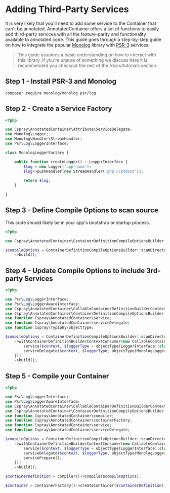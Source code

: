 # Adding Third-Party Services

It is very likely that you'll need to add some service to the Container that can't be annotated. AnnotatedContainer offers a set of functions to easily add third-party services with all the feature-parity and functionality available to annotated code. This guide goes through a step-by-step guide on how to integrate the popular [Monolog](https://github.com/Seldaek/monolog) library with [PSR-3](https://www.php-fig.org/psr/psr-3/) services. 

> This guide assumes a basic understanding on how to interact with this library. If you're unsure of something we discuss here it is recommended you checkout the rest of the /docs/tutorials section.

## Step 1 - Install PSR-3 and Monolog

```shell
composer require monolog/monolog psr/log
```

## Step 2 - Create a Service Factory

```php
<?php

use Cspray\AnnotatedContainer\Attribute\ServiceDelegate;
use Monolog\Logger;
use Monolog\Handler\StreamHandler;
use Psr\Log\LoggerInterface;

class MonologLoggerFactory {

    public function createLogger() : LoggerInterface {
        $log = new Logger('app-name');
        $log->pushHandler(new StreamHandler('php://stdout'));
        
        return $log;
    }

}
```

## Step 3 - Define Compile Options to scan source

This code should likely be in your app's bootstrap or startup process.

```php
<?php

use Cspray\AnnotatedContainer\ContainerDefinitionCompileOptionsBuilder;

$compileOptions = ContainerDefinitionCompileOptionsBuilder::scanDirectories(__DIR__ . '/src')
    ->build();
```

## Step 4 - Update Compile Options to include 3rd-party Services

```php
<?php

use Psr\Log\LoggerInterface;
use Psr\Log\LoggerAwareInterface;
use Cspray\AnnotatedContainer\CallableContainerDefinitionBuilderContextConsumer;
use Cspray\AnnotatedContainer\ContainerDefinitionCompileOptionsBuilder;
use function Cspray\AnnotatedContainer\service;
use function Cspray\AnnotatedContainer\serviceDelegate;
use function Cspray\Typiphy\objectType;

$compileOptions = ContainerDefinitionCompileOptionsBuilder::scanDirectories(__DIR__ . '/src')
    ->withContainerDefinitionBuilderContextConsumer(new CallableContainerDefinitionBuilderContextConsumer(function($context) {
        service($context, $loggerType = objectType(LoggerInterface::class));
        serviceDelegate($context, $loggerType, objectType(MonologLoggerFactory::class), 'createLogger');
    }))
    ->build();
```

## Step 5 - Compile your Container

```php
<?php

use Psr\Log\LoggerInterface;
use Psr\Log\LoggerAwareInterface;
use Cspray\AnnotatedContainer\CallableContainerDefinitionBuilderContextConsumer;
use Cspray\AnnotatedContainer\ContainerDefinitionCompileOptionsBuilder;
use function Cspray\AnnotatedContainer\compiler;
use function Cspray\AnnotatedContainer\containerFactory;
use function Cspray\AnnotatedContainer\service;
use function Cspray\AnnotatedContainer\serviceDelegate;

$compileOptions = ContainerDefinitionCompileOptionsBuilder::scanDirectories(__DIR__ . '/src')
    ->withContainerDefinitionBuilderContextConsumer(new CallableContainerDefinitionBuilderContextConsumer(function($context) {
        service($context, $loggerType = objectType(LoggerInterface::class));
        serviceDelegate($context, $loggerType, objectType(MonologLoggerFactory::class), 'createLogger');
        servicePrepare();
    }))
    ->build();

$containerDefinition = compiler()->compile($compileOptions);

$container = containerFactory()->createContainer($containerDefinition);
```